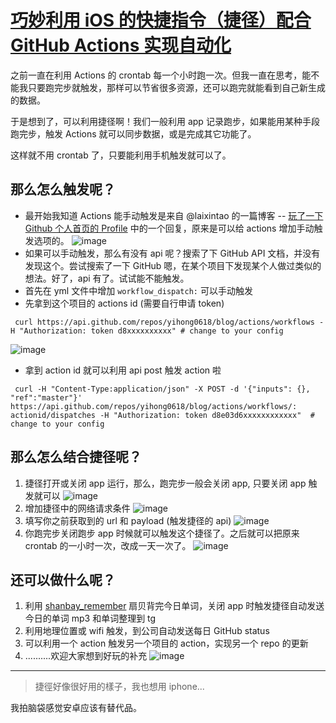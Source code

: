# [巧妙利用 iOS 的快捷指令（捷径）配合 GitHub Actions 实现自动化](https://github.com/yihong0618/gitblog/issues/198)

之前一直在利用 Actions 的 crontab 每一个小时跑一次。但我一直在思考，能不能我只要跑完步就触发，那样可以节省很多资源，还可以跑完就能看到自己新生成的数据。

于是想到了，可以利用捷径啊！我们一般利用 app 记录跑步，如果能用某种手段跑完步，触发 Actions 就可以同步数据，或是完成其它功能了。

这样就不用 crontab 了，只要能利用手机触发就可以了。

## 那么怎么触发呢？

- 最开始我知道 Actions 能手动触发是来自 @laixintao 的一篇博客 -- [玩了一下 Github 个人首页的 Profile](https://www.kawabangga.com/posts/4117) 中的一个回复，原来是可以给 actions 增加手动触发选项的。
![image](https://user-images.githubusercontent.com/15976103/102953626-bbf12800-450c-11eb-9e9e-a13f1c57f32a.png)
-  如果可以手动触发，那么有没有 api 呢？搜索了下 GitHub API 文档，并没有发现这个。尝试搜索了一下 GitHub 嗯，在某个项目下发现某个人做过类似的想法。好了，api 有了。试试能不能触发。
- 首先在 yml 文件中增加 `workflow_dispatch:` 可以手动触发
- 先拿到这个项目的 actions id (需要自行申请 token)
```shell
 curl https://api.github.com/repos/yihong0618/blog/actions/workflows -H "Authorization: token d8xxxxxxxxxx" # change to your config
```
![image](https://user-images.githubusercontent.com/15976103/102953873-3f127e00-450d-11eb-8e77-72f732f2a680.png)
- 拿到 action id 就可以利用 api post 触发 action 啦
```shell
 curl -H "Content-Type:application/json" -X POST -d '{"inputs": {}, "ref":"master"}' https://api.github.com/repos/yihong0618/blog/actions/workflows/: actionid/dispatches -H "Authorization: token d8e03d6xxxxxxxxxxxx"  # change to your config
```

## 那么怎么结合捷径呢？

1. 捷径打开或关闭 app 运行，那么，跑完步一般会关闭 app, 只要关闭 app 触发就可以
![image](https://user-images.githubusercontent.com/15976103/102954434-69b10680-450e-11eb-8d02-e7fe8652b2b8.png)
2. 增加捷径中的网络请求条件
![image](https://user-images.githubusercontent.com/15976103/102954505-8ea57980-450e-11eb-89dd-f59e0e8e5879.png)
3. 填写你之前获取到的 url 和 payload (触发捷径的 api)
![image](https://user-images.githubusercontent.com/15976103/102954567-b7c60a00-450e-11eb-99c1-a095e84eeaef.png)
4. 你跑完步关闭跑步 app 时候就可以触发这个捷径了。之后就可以把原来 crontab 的一小时一次，改成一天一次了。
![image](https://user-images.githubusercontent.com/15976103/102954679-0c698500-450f-11eb-94ad-357b50ee097e.png)

## 还可以做什么呢？

1. 利用 [shanbay_remember](https://github.com/yihong0618/shanbay_remember) 扇贝背完今日单词，关闭 app 时触发捷径自动发送今日的单词 mp3 和单词整理到 tg
2. 利用地理位置或 wifi 触发，到公司自动发送每日 GitHub status
3. 可以利用一个 action 触发另一个项目的 action，实现另一个 repo 的更新
4. ..........欢迎大家想到好玩的补充
![image](https://user-images.githubusercontent.com/15976103/102954939-b517e480-450f-11eb-8a2c-a45ead741968.png)




---

> 捷徑好像很好用的樣子，我也想用 iphone...

我拍脑袋感觉安卓应该有替代品。